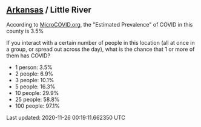 
## [Arkansas](/united-states/arkansas) / Little River

According to [MicroCOVID.org](http://microcovid.org),
the "Estimated Prevalence" of COVID in this county is 3.5%

If you interact with a certain number of people in this location
(all at once in a group, or spread out across the day), what is the chance that
1 or more of them has COVID?

- 1 person: 3.5%
- 2 people: 6.9%
- 3 people: 10.1%
- 5 people: 16.3%
- 10 people: 29.9%
- 25 people: 58.8%
- 100 people: 97.1%

Last updated: 2020-11-26 00:19:11.662350 UTC
